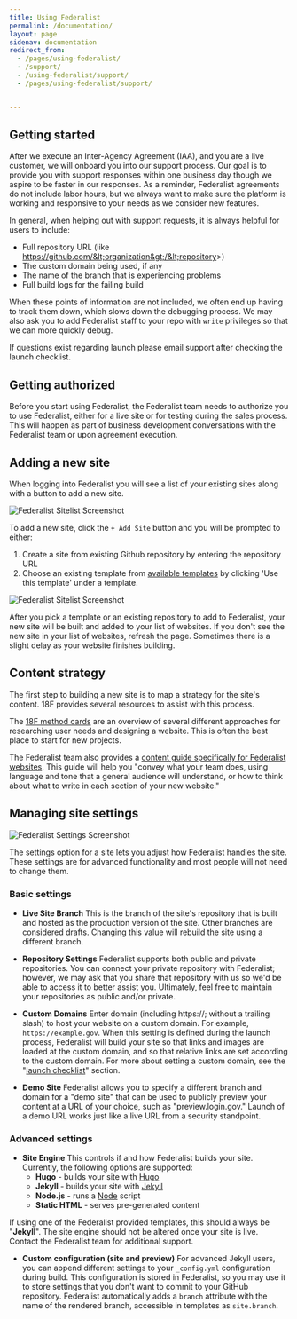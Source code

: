 ```yaml
---
title: Using Federalist
permalink: /documentation/
layout: page
sidenav: documentation
redirect_from:
  - /pages/using-federalist/
  - /support/
  - /using-federalist/support/
  - /pages/using-federalist/support/


---
```


## Getting started
After we execute an Inter-Agency Agreement (IAA), and you are a live customer, we will onboard you into our support process. Our goal is to provide you with support responses within one business day though we aspire to be faster in our responses. As a reminder, Federalist agreements do not include labor hours, but we always want to make sure the platform is working and responsive to your needs as we consider new features.

In general, when helping out with support requests, it is always helpful for users to include:

- Full repository URL (like https://github.com/&lt;organization&gt;/&lt;repository&gt;)
- The custom domain being used, if any
- The name of the branch that is experiencing problems
- Full build logs for the failing build

When these points of information are not included, we often end up having to track them down, which slows down the debugging process. We may also ask you to add Federalist staff to your repo with `write` privileges so that we can more quickly debug.

If questions exist regarding launch please email support after checking the launch checklist. 


## Getting authorized

Before you start using Federalist, the Federalist team needs to authorize you to use Federalist, either for a live site or for testing during the sales process. This will happen as part of business development conversations with the Federalist team or upon agreement execution.

## Adding a new site

When logging into Federalist you will see a list of your existing sites along with a button to add a new site.


![Federalist Sitelist Screenshot]({{site.baseurl}}/assets/images/federalist-sitelist.png)


To add a new site, click the `+ Add Site` button and you will be prompted to either:
1. Create a site from existing Github repository by entering the repository URL
2. Choose an existing template from [available templates]({{site.baseurl}}/pages/using-federalist/templates/) by clicking 'Use this template' under a template.


![Federalist Sitelist Screenshot]({{site.baseurl}}/assets/images/federalist-makesite2.png)

After you pick a template or an existing repository to add to Federalist, your new site will be built and added to your list of websites. If you don't see the new site in your list of websites, refresh the page. Sometimes there is a slight delay as your website finishes building.

## Content strategy

The first step to building a new site is to map a strategy for the site's content. 18F provides several resources to assist with this process.

The [18F method cards](https://methods.18f.gov/) are an overview of several different approaches for researching user needs and designing a website. This is often the best place to start for new projects.

The Federalist team also provides a [content guide specifically for Federalist websites]({{site.baseurl}}/pages/content-guide/). This guide will help you "convey what your team does, using language and tone that a general audience will understand, or how to think about what to write in each section of your new website."

## Managing site settings
![Federalist Settings Screenshot]({{site.baseurl}}/assets/images/federalist-settings.png)

The settings option for a site lets you adjust how Federalist handles the site. These settings are for advanced functionality and most people will not need to change them.

### Basic settings

- **Live Site Branch** This is the branch of the site's repository that is built and hosted as the production version of the site. Other branches are considered drafts. Changing this value will rebuild the site using a different branch.

- **Repository Settings** Federalist supports both public and private repositories. You can connect your private repository with Federalist; however, we may ask that you share that repository with us so we'd be able to access it to better assist you. Ultimately, feel free to maintain your repositories as public and/or private.

- **Custom Domains** Enter domain (including https://; without a trailing slash) to host your website on a custom domain. For example, `https://example.gov`. When this setting is defined during the launch process, Federalist will build your site so that links and images are loaded at the custom domain, and so that relative links are set according to the custom domain. For more about setting a custom domain, see the "[launch checklist]({{site.baseurl}}/documentation/before-you-launch)" section.

- **Demo Site** Federalist allows you to specify a different branch and domain for a "demo site" that can be used to publicly preview your content at a URL of your choice, such as "preview.login.gov." Launch of a demo URL works just like a live URL from a security standpoint.

### Advanced settings

- **Site Engine** This controls if and how Federalist builds your site. Currently, the following options are supported:
  - **Hugo** - builds your site with [Hugo](https://gohugo.io/)
  - **Jekyll** - builds your site with [Jekyll](http://jekyllrb.com)
  - **Node.js** - runs a [Node](https://nodejs.org) script
  - **Static HTML** - serves pre-generated content

If using one of the Federalist provided templates, this should always be "**Jekyll**". The site engine should not be altered once your site is live. Contact the Federalist team for additional support. 

- **Custom configuration (site and preview)** For advanced Jekyll users, you can append different settings to your `_config.yml` configuration during build. This configuration is stored in Federalist, so you may use it to store settings that you don't want to commit to your GitHub repository. Federalist automatically adds a `branch` attribute with the name of the rendered branch, accessible in templates as `site.branch`.
